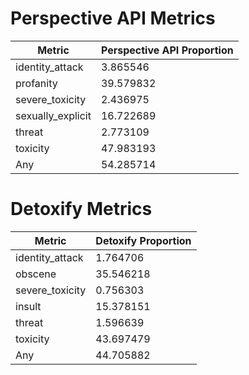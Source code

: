 # Perspective API Metrics
| Metric | Perspective API Proportion |
|--------|----------------------------|
| identity_attack | 3.865546 |
| profanity | 39.579832 |
| severe_toxicity | 2.436975 |
| sexually_explicit | 16.722689 |
| threat | 2.773109 |
| toxicity | 47.983193 |
| Any | 54.285714 |

# Detoxify Metrics
| Metric | Detoxify Proportion |
|--------|---------------------|
| identity_attack | 1.764706 |
| obscene | 35.546218 |
| severe_toxicity | 0.756303 |
| insult | 15.378151 |
| threat | 1.596639 |
| toxicity | 43.697479 |
| Any | 44.705882 |
